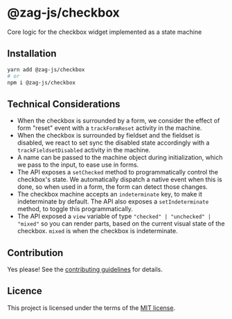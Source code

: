 # @zag-js/checkbox

Core logic for the checkbox widget implemented as a state machine

## **Installation**

```sh
yarn add @zag-js/checkbox
# or
npm i @zag-js/checkbox
```

## Technical Considerations

- When the checkbox is surrounded by a form, we consider the effect of form "reset" event with a `trackFormReset`
  activity in the machine.
- When the checkbox is surrounded by fieldset and the fieldset is disabled, we react to set sync the disabled state
  accordingly with a `trackFieldsetDisabled` activity in the machine.
- A name can be passed to the machine object during initialization, which we pass to the input, to ease use in forms.
- The API exposes a `setChecked` method to programmatically control the checkbox's state. We automatically dispatch a
  native event when this is done, so when used in a form, the form can detect those changes.
- The checkbox machine accepts an `indeterminate` key, to make it indeterminate by default. The API also exposes a
  `setIndeterminate` method, to toggle this programmatically.
- The API exposed a `view` variable of type `"checked" | "unchecked" | "mixed"` so you can render parts, based on the
  current visual state of the checkbox. `mixed` is when the checkbox is indeterminate.

## Contribution

Yes please! See the [contributing guidelines](https://github.com/chakra-ui/zag/blob/main/CONTRIBUTING.md) for details.

## Licence

This project is licensed under the terms of the [MIT license](https://github.com/chakra-ui/zag/blob/main/LICENSE).
